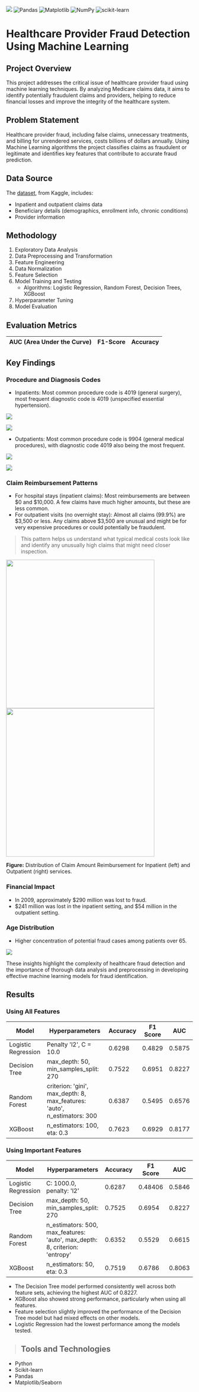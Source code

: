 ![](https://img.shields.io/badge/Python-14354C?style=for-the-badge&logo=python&logoColor=white) ![Pandas](https://img.shields.io/badge/pandas-%23150458.svg?style=for-the-badge&logo=pandas&logoColor=white) ![Matplotlib](https://img.shields.io/badge/Matplotlib-%23ffffff.svg?style=for-the-badge&logo=Matplotlib&logoColor=black) ![NumPy](https://img.shields.io/badge/numpy-%23013243.svg?style=for-the-badge&logo=numpy&logoColor=white) ![scikit-learn](https://img.shields.io/badge/scikit--learn-%23F7931E.svg?style=for-the-badge&logo=scikit-learn&logoColor=white) 
# Healthcare Provider Fraud Detection Using Machine Learning

## Project Overview
This project addresses the critical issue of healthcare provider fraud using machine learning techniques. By analyzing Medicare claims data, it aims to identify potentially fraudulent claims and providers, helping to reduce financial losses and improve the integrity of the healthcare system.

## Problem Statement
Healthcare provider fraud, including false claims, unnecessary treatments, and billing for unrendered services, costs billions of dollars annually. Using Machine Learning algorithms the project classifies claims as fraudulent or legitimate and identifies key features that contribute to accurate fraud prediction.

## Data Source
The [dataset](https://www.kaggle.com/datasets/rohitrox/healthcare-provider-fraud-detection-analysis/data), from Kaggle, includes:
- Inpatient and outpatient claims data
- Beneficiary details (demographics, enrollment info, chronic conditions)
- Provider information

## Methodology
1. Exploratory Data Analysis
2. Data Preprocessing and Transformation
3. Feature Engineering
4. Data Normalization
5. Feature Selection
6. Model Training and Testing
   - Algorithms: Logistic Regression, Random Forest, Decision Trees, XGBoost
8. Hyperparameter Tuning
9. Model Evaluation

## Evaluation Metrics
| AUC (Area Under the Curve)  |F1-Score | Accuracy  |
| ------------- | ------------- | ------------------

## Key Findings
### Procedure and Diagnosis Codes
- Inpatients: Most common procedure code is 4019 (general surgery), most frequent diagnostic code is 4019 (unspecified essential hypertension).

![](/images/inpatient_procedure_distribution.png)

![](/images/inpatient_diagnosis_distribution.png)

- Outpatients: Most common procedure code is 9904 (general medical procedures), with diagnostic code 4019 also being the most frequent.

![](/images/outpatient_procedure_distribution.png)

![](/images/outpatient_diagnosis_distribution.png)

### Claim Reimbursement Patterns
- For hospital stays (inpatient claims): Most reimbursements are between $0 and $10,000. A few claims have much higher amounts, but these are less common.
- For outpatient visits (no overnight stay): Almost all claims (99.9%) are $3,500 or less. Any claims above $3,500 are unusual and might be for very expensive procedures or could potentially be fraudulent.
> This pattern helps us understand what typical medical costs look like and identify any unusually high claims that might need closer inspection.

<p float="left">
  <img src="/images/Inpatient_claim_reimbursement.png" width="400" />
  <img src="/images/Outpatient_Claim_Reimbursement.png" width="400" />
</p>

**Figure:** Distribution of Claim Amount Reimbursement for Inpatient (left) and Outpatient (right) services.

### Financial Impact
- In 2009, approximately $290 million was lost to fraud.
- $241 million was lost in the inpatient setting, and $54 million in the outpatient setting.

### Age Distribution
- Higher concentration of potential fraud cases among patients over 65.
  
![](/images/fraud_based_on_age.png)

These insights highlight the complexity of healthcare fraud detection and the importance of thorough data analysis and preprocessing in developing effective machine learning models for fraud identification.

## Results
### Using All Features

| Model               | Hyperparameters                                                    | Accuracy | F1 Score | AUC    |
|---------------------|---------------------------------------------------------------------|----------|----------|--------|
| Logistic Regression | Penalty 'l2', C = 10.0                                              | 0.6298   | 0.4829   | 0.5875 |
| Decision Tree       | max_depth: 50, min_samples_split: 270                               | 0.7522   | 0.6951   | 0.8227 |
| Random Forest       | criterion: 'gini', max_depth: 8, max_features: 'auto', n_estimators: 300 | 0.6387   | 0.5495   | 0.6576 |
| XGBoost             | n_estimators: 100, eta: 0.3                                         | 0.7623   | 0.6929   | 0.8177 |

### Using Important Features

| Model               | Hyperparameters                                                    | Accuracy | F1 Score | AUC    |
|---------------------|---------------------------------------------------------------------|----------|----------|--------|
| Logistic Regression | C: 1000.0, penalty: 'l2'                                            | 0.6287   | 0.48406  | 0.5846 |
| Decision Tree       | max_depth: 50, min_samples_split: 270                               | 0.7525   | 0.6954   | 0.8227 |
| Random Forest       | n_estimators: 500, max_features: 'auto', max_depth: 8, criterion: 'entropy' | 0.6352   | 0.5529   | 0.6615 |
| XGBoost             | n_estimators: 50, eta: 0.3                                          | 0.7519   | 0.6786   | 0.8063 |

- The Decision Tree model performed consistently well across both feature sets, achieving the highest AUC of 0.8227.
- XGBoost also showed strong performance, particularly when using all features.
- Feature selection slightly improved the performance of the Decision Tree model but had mixed effects on other models.
- Logistic Regression had the lowest performance among the models tested.

> ## Tools and Technologies
  - Python
  - Scikit-learn
  - Pandas
  - Matplotlib/Seaborn

